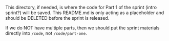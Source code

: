 This directory, if needed, is where the code for Part 1 of the sprint (intro sprint?) will be saved. This README.md is only acting as a placeholder and should be DELETED before the sprint is released.

If we do NOT have multiple parts, then we should put the sprint materials directly into `/code`, not `/code/part-one`.
